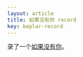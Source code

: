 ```yaml
---
layout: article
title: 如果没有你 record
key: keplar-record
---
```


录了一个[如果没有你](/assets/music/%E5%A6%82%E6%9E%9C%E6%B2%A1%E6%9C%89%E4%BD%A0.m4a)。